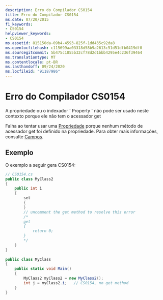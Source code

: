 ```yaml
---
description: Erro do Compilador CS0154
title: Erro do Compilador CS0154
ms.date: 07/20/2015
f1_keywords:
- CS0154
helpviewer_keywords:
- CS0154
ms.assetid: 815150da-09b4-4593-825f-1dd435c92da8
ms.openlocfilehash: c115699aa03318d58b9a2613c51d51dfb0419df0
ms.sourcegitcommit: 5b475c1855b32cf78d2d1bbb4295e4c236f39464
ms.translationtype: MT
ms.contentlocale: pt-BR
ms.lasthandoff: 09/24/2020
ms.locfileid: "91187986"
---
```

# <a name="compiler-error-cs0154"></a>Erro do Compilador CS0154

A propriedade ou o indexador ' Property ' não pode ser usado neste contexto porque ele não tem o acessador get  
  
 Falha ao tentar usar uma [Propriedade](../programming-guide/classes-and-structs/using-properties.md) porque nenhum método de acessador get foi definido na propriedade. Para obter mais informações, consulte [Campos](../programming-guide/classes-and-structs/fields.md).  
  
## <a name="example"></a>Exemplo  

 O exemplo a seguir gera CS0154:  
  
```csharp  
// CS0154.cs  
public class MyClass2  
{  
    public int i  
    {  
        set  
        {  
        }  
        // uncomment the get method to resolve this error  
        /*  
        get  
        {  
            return 0;  
        }  
        */  
    }  
}  
  
public class MyClass  
{  
    public static void Main()  
    {  
        MyClass2 myClass2 = new MyClass2();  
        int j = myClass2.i;   // CS0154, no get method  
    }  
}  
```
